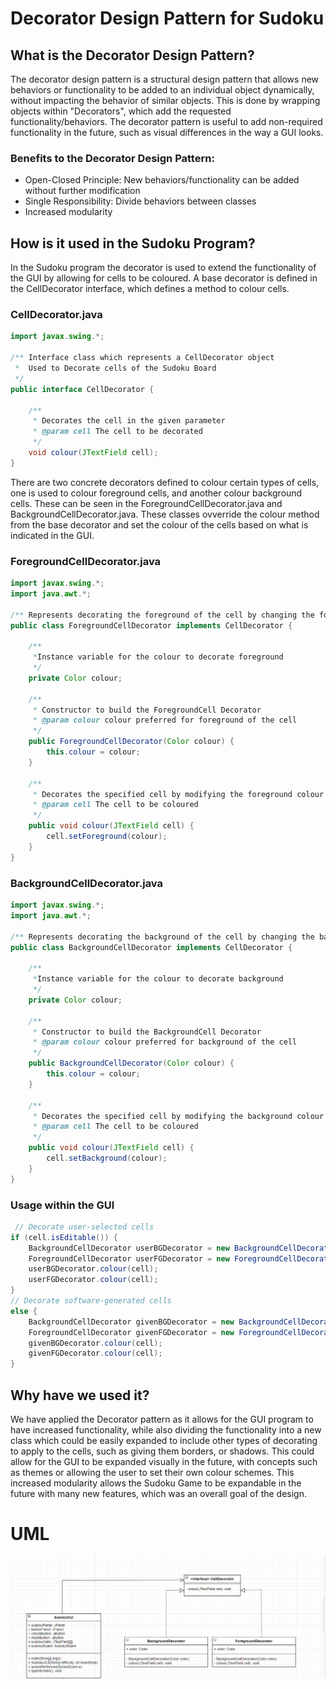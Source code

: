 # Decorator Design Pattern for Sudoku

## What is the Decorator Design Pattern?
The decorator design pattern is a structural design pattern that allows new behaviors or functionality to be added to an individual object dynamically, without impacting the behavior of similar objects. This is done by wrapping objects within "Decorators", which add the requested functionality/behaviors. The decorator pattern is useful to add non-required functionality in the future, such as visual differences in the way a GUI looks.

### **Benefits to the Decorator Design Pattern:**
- Open-Closed Principle: New behaviors/functionality can be added without further modification
- Single Responsibility: Divide behaviors between classes
 - Increased modularity 
 
## How is it used in the Sudoku Program?
In the Sudoku program the decorator is used to extend the functionality of the GUI by allowing for cells to be coloured. 
A base decorator is defined in the CellDecorator interface, which defines a method to colour cells.

### **CellDecorator.java**
```java
import javax.swing.*;

/** Interface class which represents a CellDecorator object
 *  Used to Decorate cells of the Sudoku Board
 */
public interface CellDecorator {

    /**
     * Decorates the cell in the given parameter
     * @param cell The cell to be decorated
     */
    void colour(JTextField cell);
}

```

There are two concrete decorators defined to colour certain types of cells, one is used to colour foreground cells, and another colour background cells. These can be seen in the ForegroundCellDecorator.java and BackgroundCellDecorator.java. These classes ovverride the colour method from the base decorator and set the colour of the cells based on what is indicated in the GUI.

### **ForegroundCellDecorator.java**
```java
import javax.swing.*;
import java.awt.*;

/** Represents decorating the foreground of the cell by changing the foreground colour */
public class ForegroundCellDecorator implements CellDecorator {

    /**
     *Instance variable for the colour to decorate foreground
     */
    private Color colour;

    /**
     * Constructor to build the ForegroundCell Decorator
     * @param colour colour preferred for foreground of the cell
     */
    public ForegroundCellDecorator(Color colour) {
        this.colour = colour;
    }

    /**
     * Decorates the specified cell by modifying the foreground colour
     * @param cell The cell to be coloured
     */
    public void colour(JTextField cell) {
        cell.setForeground(colour);
    }
}
```

### **BackgroundCellDecorator.java**
```java
import javax.swing.*;
import java.awt.*;

/** Represents decorating the background of the cell by changing the background colour */
public class BackgroundCellDecorator implements CellDecorator {

    /**
     *Instance variable for the colour to decorate background
     */
    private Color colour;

    /**
     * Constructor to build the BackgroundCell Decorator
     * @param colour colour preferred for background of the cell
     */
    public BackgroundCellDecorator(Color colour) {
        this.colour = colour;
    }

    /**
     * Decorates the specified cell by modifying the background colour
     * @param cell The cell to be coloured
     */
    public void colour(JTextField cell) {
        cell.setBackground(colour);
    }
}

```

### **Usage within the GUI**
```java
 // Decorate user-selected cells
if (cell.isEditable()) {
    BackgroundCellDecorator userBGDecorator = new BackgroundCellDecorator(new Color(211, 245, 187,255));
    ForegroundCellDecorator userFGDecorator = new ForegroundCellDecorator(new Color(66, 135, 26, 255));
    userBGDecorator.colour(cell);
    userFGDecorator.colour(cell);
}
// Decorate software-generated cells
else {
    BackgroundCellDecorator givenBGDecorator = new BackgroundCellDecorator(new Color(171, 230, 133, 255));
    ForegroundCellDecorator givenFGDecorator = new ForegroundCellDecorator(new Color(48, 96, 19, 255));
    givenBGDecorator.colour(cell);
    givenFGDecorator.colour(cell);
}
```

## Why have we used it?
We have applied the Decorator pattern as it allows for the GUI program to have increased functionality, while also dividing the functionality into a new class which could be easily expanded to include other types of decorating to apply to the cells, such as giving them borders, or shadows. This could allow for the GUI to be expanded visually in the future, with concepts such as themes or allowing the user to set their own colour schemes. This increased modularity allows the Sudoku Game to be expandable in the future with many new features, which was an overall goal of the design.

# UML
![Decorator UML](../data/Decorator-UML.png)
